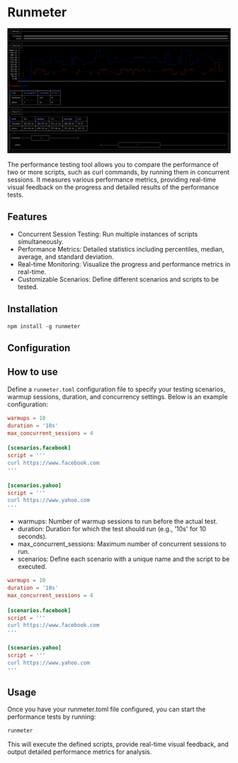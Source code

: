 # Runmeter

![screenshot](https://github.com/pooyahrtn/runmeter/blob/main/screenshots/screenshot.png)

The performance testing tool allows you to compare the performance of two or more scripts, such as curl commands, by running them in concurrent sessions. It measures various performance metrics, providing real-time visual feedback on the progress and detailed results of the performance tests.

## Features

- Concurrent Session Testing: Run multiple instances of scripts simultaneously.
- Performance Metrics: Detailed statistics including percentiles, median, average, and standard deviation.
- Real-time Monitoring: Visualize the progress and performance metrics in real-time.
- Customizable Scenarios: Define different scenarios and scripts to be tested.

## Installation

```
npm install -g runmeter
```

## Configuration

## How to use

Define a `runmeter.toml` configuration file to specify your testing scenarios, warmup sessions, duration, and concurrency settings. Below is an example configuration:

```toml
warmups = 10
duration = '10s'
max_concurrent_sessions = 4

[scenarios.facebook]
script = '''
curl https://www.facebook.com
'''

[scenarios.yahoo]
script = '''
curl https://www.yahoo.com
'''
```

- warmups: Number of warmup sessions to run before the actual test.
- duration: Duration for which the test should run (e.g., '10s' for 10 seconds).
- max_concurrent_sessions: Maximum number of concurrent sessions to run.
- scenarios: Define each scenario with a unique name and the script to be executed.

```toml
warmups = 10
duration = '10s'
max_concurrent_sessions = 4

[scenarios.facebook]
script = '''
curl https://www.facebook.com
'''

[scenarios.yahoo]
script = '''
curl https://www.yahoo.com
'''
```

## Usage

Once you have your runmeter.toml file configured, you can start the performance tests by running:

```sh
runmeter
```

This will execute the defined scripts, provide real-time visual feedback, and output detailed performance metrics for analysis.
